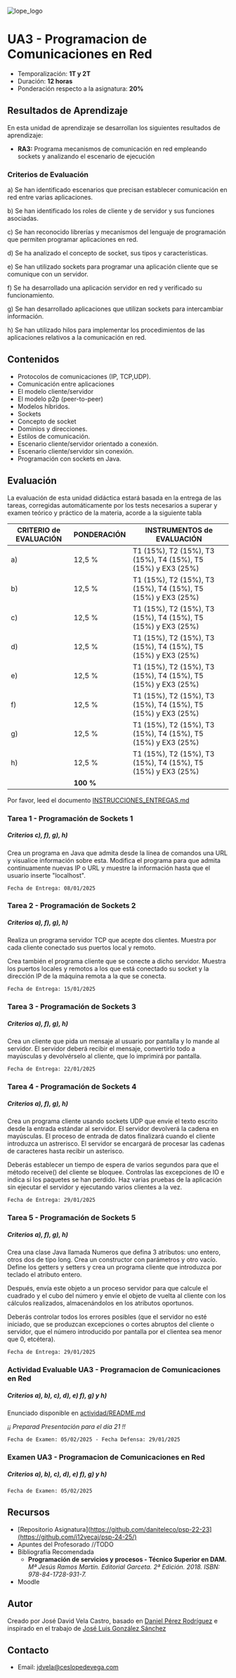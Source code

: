 ![lope_logo](https://www.ceslopedevega.com/wp-content/uploads/2020/03/pruebalogo.svg_.png)

# UA3 - Programacion de Comunicaciones en Red

- Temporalización: **1T y 2T**
- Duración: **12 horas**
- Ponderación respecto a la asignatura: **20%**

## Resultados de Aprendizaje

En esta unidad de aprendizaje se desarrollan los siguientes resultados de aprendizaje:

- **RA3:** Programa mecanismos de comunicación en red empleando sockets y analizando el escenario de ejecución

### Criterios de Evaluación

a) Se han identificado escenarios que precisan establecer comunicación en red entre varias aplicaciones.

b) Se han identificado los roles de cliente y de servidor y sus funciones asociadas.

c) Se han reconocido librerías y mecanismos del lenguaje de programación que permiten programar aplicaciones en red.

d) Se ha analizado el concepto de socket, sus tipos y características.

e) Se han utilizado sockets para programar una aplicación cliente que se comunique con un servidor.

f) Se ha desarrollado una aplicación servidor en red y verificado su funcionamiento.

g) Se han desarrollado aplicaciones que utilizan sockets para intercambiar información.

h) Se han utilizado hilos para implementar los procedimientos de las aplicaciones relativos a la comunicación en red.

## Contenidos

* Protocolos de comunicaciones (IP, TCP,UDP).
* Comunicación entre aplicaciones
* El modelo cliente/servidor
* El modelo p2p (peer-to-peer)
* Modelos híbridos.
* Sockets
* Concepto de socket
* Dominios y direcciones.
* Estilos de comunicación.
* Escenario cliente/servidor orientado a conexión.
* Escenario cliente/servidor sin conexión.
* Programación con sockets en Java.

## Evaluación

La evaluación de esta unidad didáctica estará basada en la entrega de las tareas, corregidas automáticamente por los tests necesarios a superar y examen teórico y práctico de la materia, acorde a la siguiente tabla

| CRITERIO de EVALUACIÓN | PONDERACIÓN | INSTRUMENTOS de EVALUACIÓN|
|------------------------|-------------|-------------|
| a)                     |12,5 %       | T1 (15%), T2 (15%), T3 (15%), T4 (15%), T5 (15%) y EX3 (25%) |
| b)                     |12,5 %       | T1 (15%), T2 (15%), T3 (15%), T4 (15%), T5 (15%) y EX3 (25%) |
| c)                     |12,5 %       | T1 (15%), T2 (15%), T3 (15%), T4 (15%), T5 (15%) y EX3 (25%) |
| d)                     |12,5 %       | T1 (15%), T2 (15%), T3 (15%), T4 (15%), T5 (15%) y EX3 (25%) |
| e)                     |12,5 %       | T1 (15%), T2 (15%), T3 (15%), T4 (15%), T5 (15%) y EX3 (25%) |
| f)                     |12,5 %       | T1 (15%), T2 (15%), T3 (15%), T4 (15%), T5 (15%) y EX3 (25%) |
| g)                     |12,5 %       | T1 (15%), T2 (15%), T3 (15%), T4 (15%), T5 (15%) y EX3 (25%) |
| h)                     |12,5 %       | T1 (15%), T2 (15%), T3 (15%), T4 (15%), T5 (15%) y EX3 (25%) |
|                        |**100 %**    |             |

Por favor, leed el documento [INSTRUCCIONES_ENTREGAS.md](..\INSTRUCCIONES_ENTREGAS.md)

### **Tarea 1 - Programación de Sockets 1**
##### **Criterios c), f), g), h)**

Crea un programa en Java que admita desde la línea de comandos una URL y visualice información sobre esta. Modifica el programa para que admita continuamente nuevas IP o URL y muestre la información hasta que el usuario inserte "localhost".

```
Fecha de Entrega: 08/01/2025
```

### **Tarea 2 - Programación de Sockets 2**
##### **Criterios a), f), g), h)**

Realiza un programa servidor TCP que acepte dos clientes.  Muestra por cada cliente conectado sus puertos local y remoto.

Crea también el programa cliente que se conecte a dicho servidor.  Muestra los puertos locales y remotos a los que está conectado su socket y la dirección IP de la máquina remota a la que se conecta.

```
Fecha de Entrega: 15/01/2025
```
### **Tarea 3 - Programación de Sockets 3**
##### **Criterios a), f), g), h)**

Crea un cliente que pida un mensaje al usuario por pantalla y lo mande al servidor. El servidor deberá recibir el mensaje, convertirlo todo a mayúsculas y devolvérselo al cliente, que lo imprimirá por pantalla.

```
Fecha de Entrega: 22/01/2025
```

### **Tarea 4 - Programación de Sockets 4**
##### **Criterios a), f), g), h)**

Crea un programa cliente usando sockets UDP que envíe el texto escrito desde la entrada estándar al servidor. El servidor devolverá la cadena en mayúsculas. El proceso de entrada de datos finalizará cuando el cliente introduzca un astrerisco. El servidor se encargará de procesar las cadenas de caracteres hasta recibir un asterisco.

Deberás establecer un tiempo de espera de varios segundos para que el método receive() del cliente se bloquee. Controlas las excepciones de IO e indica si los paquetes se han perdido. Haz varias pruebas de la aplicación sin ejecutar el servidor y ejecutando varios clientes a la vez.

```
Fecha de Entrega: 29/01/2025
```

### **Tarea 5 - Programación de Sockets 5**
##### **Criterios a), f), g), h)**

Crea una clase Java llamada Numeros que defina 3 atributos: uno entero, otros dos de tipo long. Crea un constructor con parámetros y otro vacío. Define los getters y setters y crea un programa cliente que introduzca por teclado el atributo entero.

Después, envía este objeto a un proceso servidor para que calcule el cuadrado y el cubo del número y envíe el objeto de vuelta al cliente con los cálculos realizados, almacenándolos en los atributos oportunos.

Deberás controlar todos los errores posibles (que el servidor no esté iniciado, que se produzcan excepciones o cortes abruptos del cliente o servidor, que el número introducido por pantalla por el clientea sea menor que 0, etcétera).

```
Fecha de Entrega: 29/01/2025
```

### **Actividad Evaluable UA3 - Programacion de Comunicaciones en Red**
##### **Criterios a), b), c), d), e) f), g) y h)**
Enunciado disponible en [actividad/README.md](actividad/README.md)

*¡¡ Preparad Presentación para el día 21 !!*

```
Fecha de Examen: 05/02/2025 - Fecha Defensa: 29/01/2025
```


### **Examen UA3 - Programacion de Comunicaciones en Red**
##### **Criterios a), b), c), d), e) f), g) y h)**
```
Fecha de Examen: 05/02/2025
```

## Recursos

- [Repositorio Asignatura](https://github.com/daniteleco/psp-22-23](https://github.com/i12vecaj/psp-24-25/)
- Apuntes del Profesorado //TODO
- Bibliografía Recomendada
  - **Programación de servicios y procesos - Técnico Superior en DAM.** *Mª Jesús Ramos Martín. Editorial Garceta. 2ª Edición. 2018. ISBN: 978-84-1728-931-7.*
- Moodle

## Autor

Creado por José David Vela Castro, basado en [Daniel Pérez Rodríguez](https://twitter.com/daniteleco) e inspirado en el trabajo de [José Luis González Sánchez](https://github.com/joseluisgs/ProgServiciosProcesos-00-2021-2022)

## Contacto
- Email: [jdvela@ceslopedevega.com](mailto:jdvela@ceslopedevega.com)
